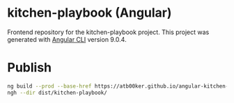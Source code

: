# kitchen-playbook (Angular)

Frontend repository for the kitchen-playbook project.
This project was generated with [Angular CLI](https://github.com/angular/angular-cli) version 9.0.4.

# Publish

```bash
ng build --prod --base-href https://atb00ker.github.io/angular-kitchen-playbook/
ngh --dir dist/kitchen-playbook/
```
